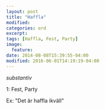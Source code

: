 ```yaml
---
layout: post
title: "Haffla"
modified:
categories: ord
excerpt:
tags: [Haffla, Fest, Party]
image:
  feature:
date: 2014-08-08T15:39:55-04:00
modified: 2016-06-01T14:19:19-04:00
---
```


*substantiv*

1: Fest, Party

Ex: "Det är haffla ikväll"
